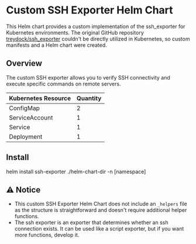 # Custom SSH Exporter Helm Chart

This Helm chart provides a custom implementation of the ssh_exporter for Kubernetes environments. The original GitHub repository [treydock/ssh_exporter](https://github.com/treydock/ssh_exporter) couldn't be directly utilized in Kubernetes, so custom manifests and a Helm chart were created.

## Overview

The custom SSH exporter allows you to verify SSH connectivity and execute specific commands on remote servers.

| Kubernetes Resource   | Quantity |
|------------------------|----------|
| ConfigMap              | 2        |
| ServiceAccount         | 1        |
| Service                | 1        |
| Deployment             | 1        |


## Install
helm install ssh-exporter ./helm-chart-dir -n [namespace]

## ⚠️ Notice

* This custom SSH Exporter Helm Chart does not include an `_helpers` file as the structure is straightforward and doesn't require additional helper functions.
* The ssh exporter is an exporter that determines whether an ssh connection exists. It can be used like a script exporter, but if you want more functions, develop it.

